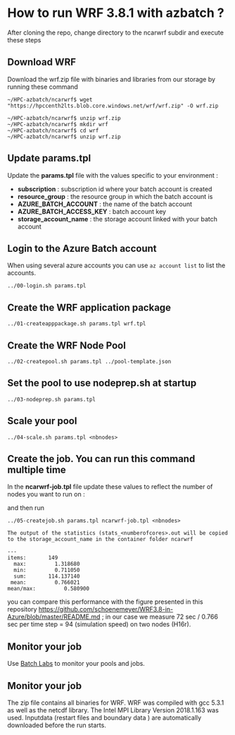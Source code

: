 # How to run WRF 3.8.1 with azbatch ?

After cloning the repo, change directory to the ncarwrf subdir and execute these steps

## Download WRF

Download the wrf.zip file with binaries and libraries from our storage by running these command

    ~/HPC-azbatch/ncarwrf$ wget "https://hpccenth2lts.blob.core.windows.net/wrf/wrf.zip" -O wrf.zip
    
    ~/HPC-azbatch/ncarwrf$ unzip wrf.zip
    ~/HPC-azbatch/ncarwrf$ mkdir wrf 
    ~/HPC-azbatch/ncarwrf$ cd wrf
    ~/HPC-azbatch/ncarwrf$ unzip wrf.zip

## Update **params.tpl**
Update the **params.tpl** file with the values specific to your environment :

* **subscription** : subscription id where your batch account is created
* **resource_group** : the resource group in which the batch account is 
* **AZURE_BATCH_ACCOUNT** : the name of the batch account
* **AZURE_BATCH_ACCESS_KEY** : batch account key
* **storage_account_name** : the storage account linked with your batch account



## Login to the Azure Batch account
When using several azure accounts you can use `az account list` to list the accounts.

    ../00-login.sh params.tpl


## Create the WRF application package


    ../01-createapppackage.sh params.tpl wrf.tpl


## Create the WRF Node Pool

    ../02-createpool.sh params.tpl ../pool-template.json


## Set the pool to use nodeprep.sh at startup

    ../03-nodeprep.sh params.tpl

## Scale your pool

    ../04-scale.sh params.tpl <nbnodes>


## Create the job. You can run this command multiple time

In the __ncarwrf-job.tpl__ file update these values to reflect the number of nodes you want to run on :



and then run


    ../05-createjob.sh params.tpl ncarwrf-job.tpl <nbnodes>
    
    The output of the statistics (stats_<numberofcores>.out will be copied to the storage_account_name in the container folder ncarwrf
    
    ---
    items:       149
      max:         1.318680
      min:         0.711050
      sum:       114.137140
     mean:         0.766021
    mean/max:         0.580900
you can compare this performance with the figure presented in this repository https://github.com/schoenemeyer/WRF3.8-in-Azure/blob/master/README.md ; in our case we measure 72 sec / 0.766 sec per time step = 94 (simulation speed) on two nodes (H16r).

## Monitor your job

Use [Batch Labs](https://azure.github.io/BatchLabs/) to monitor your pools and jobs. 

## Monitor your job

The zip file contains all binaries for WRF. WRF was compiled with gcc 5.3.1 as well as the netcdf library. The Intel MPI Library Version 2018.1.163 was used. Inputdata (restart files and boundary data ) are automatically downloaded before the run starts.


